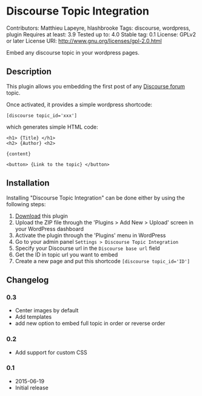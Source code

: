 # Discourse Topic Integration
Contributors: Matthieu Lapeyre, hlashbrooke
Tags: discourse, wordpress, plugin
Requires at least: 3.9
Tested up to: 4.0
Stable tag: 0.1
License: GPLv2 or later
License URI: http://www.gnu.org/licenses/gpl-2.0.html

Embed any discourse topic in your wordpress pages.

## Description

This plugin allows you embedding the first post of any [Discourse forum](www.discourse.org) topic.

Once activated, it provides a simple wordpress shortcode:
```
[discourse topic_id='xxx']
```

which generates simple HTML code:

```
<h1> {Title} </h1>
<h2> {Author} <h2>

{content}

<button> {Link to the topic} </button>
```

## Installation

Installing "Discourse Topic Integration" can be done either by using the following steps:

1. [Download](archive/master.zip) this plugin
2. Upload the ZIP file through the 'Plugins > Add New > Upload' screen in your WordPress dashboard
3. Activate the plugin through the 'Plugins' menu in WordPress
4. Go to your admin panel `Settings > Discourse Topic Integration`
5. Specify your Discourse url in the `Discourse base url` field
6. Get the ID in topic url you want to embed
6. Create a new page and put this shortcode `[discourse topic_id='ID']`



## Changelog

### 0.3
* Center images by default
* Add templates
* add new option to embed full topic in order or reverse order

### 0.2
* Add support for custom CSS

### 0.1
* 2015-06-19
* Initial release
